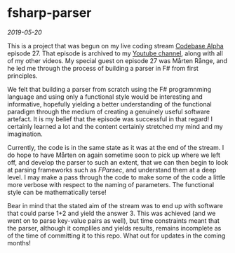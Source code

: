 # fsharp-parser

*2019-05-20*

This is a project that was begun on my live coding stream [Codebase Alpha](https://twitch.tv/codebasealpha) episode 27. That episode is archived to my [Youtube channel](https://www.youtube.com/channel/UCFFtfkaWjMb9UMDpPVnC1Sg), along with all of my other videos. My special guest on episode 27 was Mårten Rånge, and he led me through the process of building a parser in F# from first principles.

We felt that building a parser from scratch using the F# programnming language and using only a functional style would be interesting and informative, hopefully yielding a better understanding of the functional paradigm through the medium of creating a genuinely useful software artefact. It is my belief that the episode was successful in that regard! I certainly learned a lot and the content certainly stretched my mind and my imagination.

Currently, the code is in the same state as it was at the end of the stream. I do hope to have Mårten on again sometime soon to pick up where we left off, and develop the parser to such an extent, that we can then begin to look at parsing frameworks such as _FParsec_, and understand them at a deep level. I may make a pass through the code to make some of the code a little more verbose with respect to the naming of parameters. The functional style can be mathematically terse!

Bear in mind that the stated aim of the stream was to end up with software that could parse 1+2 and yield the answer 3. This was achieved (and we went on to parse key-value pairs as well), but time constraints meant that the parser, although it compliles and yields results, remains incomplete as of the time of committing it to this repo. What out for updates in the coming months!
